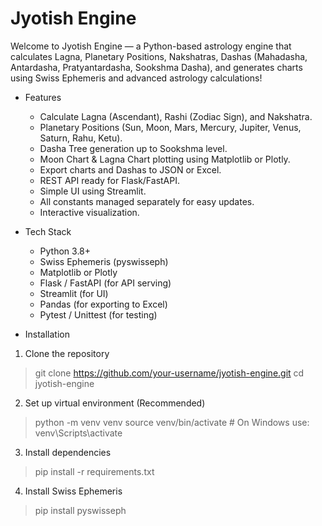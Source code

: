 
# Jyotish Engine

Welcome to Jyotish Engine — a Python-based astrology engine that calculates Lagna, Planetary Positions, Nakshatras, Dashas (Mahadasha, Antardasha, Pratyantardasha, Sookshma Dasha), and generates charts using Swiss Ephemeris and advanced astrology calculations!

- Features

  - Calculate Lagna (Ascendant), Rashi (Zodiac Sign), and Nakshatra.
  - Planetary Positions (Sun, Moon, Mars, Mercury, Jupiter, Venus, Saturn, Rahu, Ketu).
  - Dasha Tree generation up to Sookshma level.
  - Moon Chart & Lagna Chart plotting using Matplotlib or Plotly.
  - Export charts and Dashas to JSON or Excel.
  - REST API ready for Flask/FastAPI.
  - Simple UI using Streamlit.
  - All constants managed separately for easy updates.
  - Interactive visualization.

- Tech Stack

  - Python 3.8+
  - Swiss Ephemeris (pyswisseph)
  - Matplotlib or Plotly
  - Flask / FastAPI (for API serving)
  - Streamlit (for UI)
  - Pandas (for exporting to Excel)
  - Pytest / Unittest (for testing)

- Installation

1. Clone the repository

> git clone https://github.com/your-username/jyotish-engine.git
> cd jyotish-engine

2. Set up virtual environment (Recommended)

> python -m venv venv
> source venv/bin/activate # On Windows use: venv\Scripts\activate

3. Install dependencies

> pip install -r requirements.txt

4. Install Swiss Ephemeris

> pip install pyswisseph
